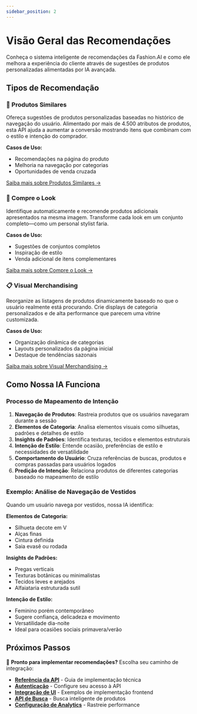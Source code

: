 ```yaml
---
sidebar_position: 2
---
```


# Visão Geral das Recomendações

Conheça o sistema inteligente de recomendações da Fashion.AI e como ele melhora a experiência do cliente através de sugestões de produtos personalizadas alimentadas por IA avançada.

## Tipos de Recomendação

### 🎯 Produtos Similares
Ofereça sugestões de produtos personalizadas baseadas no histórico de navegação do usuário. Alimentado por mais de 4.500 atributos de produtos, esta API ajuda a aumentar a conversão mostrando itens que combinam com o estilo e intenção do comprador.

**Casos de Uso:**
- Recomendações na página do produto
- Melhoria na navegação por categorias
- Oportunidades de venda cruzada

[Saiba mais sobre Produtos Similares →](./api-endpoints#category-view-event)

### 👗 Compre o Look
Identifique automaticamente e recomende produtos adicionais apresentados na mesma imagem. Transforme cada look em um conjunto completo—como um personal stylist faria.

**Casos de Uso:**
- Sugestões de conjuntos completos
- Inspiração de estilo
- Venda adicional de itens complementares

[Saiba mais sobre Compre o Look →](./api-endpoints#shop-the-look-event)

### 📋 Visual Merchandising
Reorganize as listagens de produtos dinamicamente baseado no que o usuário realmente está procurando. Crie displays de categoria personalizados e de alta performance que parecem uma vitrine customizada.

**Casos de Uso:**
- Organização dinâmica de categorias
- Layouts personalizados da página inicial
- Destaque de tendências sazonais

[Saiba mais sobre Visual Merchandising →](./api-endpoints#category-view-event)

## Como Nossa IA Funciona

### Processo de Mapeamento de Intenção

1. **Navegação de Produtos**: Rastreia produtos que os usuários navegaram durante a sessão
2. **Elementos de Categoria**: Analisa elementos visuais como silhuetas, padrões e detalhes de estilo
3. **Insights de Padrões**: Identifica texturas, tecidos e elementos estruturais
4. **Intenção de Estilo**: Entende ocasião, preferências de estilo e necessidades de versatilidade
5. **Comportamento do Usuário**: Cruza referências de buscas, produtos e compras passadas para usuários logados
6. **Predição de Intenção**: Relaciona produtos de diferentes categorias baseado no mapeamento de estilo

### Exemplo: Análise de Navegação de Vestidos

Quando um usuário navega por vestidos, nossa IA identifica:

**Elementos de Categoria:**
- Silhueta decote em V
- Alças finas
- Cintura definida
- Saia evasê ou rodada

**Insights de Padrões:**
- Pregas verticais
- Texturas botânicas ou minimalistas
- Tecidos leves e arejados
- Alfaiataria estruturada sutil

**Intenção de Estilo:**
- Feminino porém contemporâneo
- Sugere confiança, delicadeza e movimento
- Versatilidade dia-noite
- Ideal para ocasiões sociais primavera/verão

## Próximos Passos

🚀 **Pronto para implementar recomendações?** Escolha seu caminho de integração:

- **[Referência da API](./api-endpoints)** - Guia de implementação técnica
- **[Autenticação](./authentication)** - Configure seu acesso à API
- **[Integração de UI](./ui-integration)** - Exemplos de implementação frontend
- **[API de Busca](./search/overview)** - Busca inteligente de produtos
- **[Configuração de Analytics](./google-analytics)** - Rastreie performance